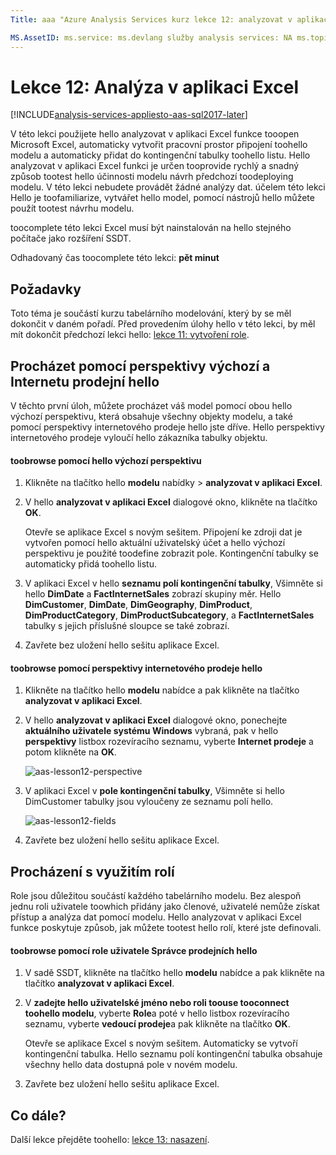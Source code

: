 ```yaml
---
Title: aaa "Azure Analysis Services kurz lekce 12: analyzovat v aplikaci Excel | Microsoft Docs"Popis: Popisuje, jak toouse analyzovat v aplikaci Excel v hello Azure Analysis Services kurz projektu. služby: documentationcenter služby analysis services: '' Autor: minewiskan správce: erikre editor: '' značky: "

MS.AssetID: ms.service: ms.devlang služby analysis services: NA ms.topic: get-started-article ms.tgt_pltfrm: NA ms.workload: na ms.date: 05/26 nebo 2017 ms.author: owend
---
```

# <a name="lesson-12-analyze-in-excel"></a>Lekce 12: Analýza v aplikaci Excel

[!INCLUDE[analysis-services-appliesto-aas-sql2017-later](../../../includes/analysis-services-appliesto-aas-sql2017-later.md)]

V této lekci použijete hello analyzovat v aplikaci Excel funkce tooopen Microsoft Excel, automaticky vytvořit pracovní prostor připojení toohello modelu a automaticky přidat do kontingenční tabulky toohello listu. Hello analyzovat v aplikaci Excel funkci je určen tooprovide rychlý a snadný způsob tootest hello účinnosti modelu návrh předchozí toodeploying modelu. V této lekci nebudete provádět žádné analýzy dat. účelem této lekci Hello je toofamiliarize, vytvářet hello model, pomocí nástrojů hello můžete použít tootest návrhu modelu.   
  
toocomplete této lekci Excel musí být nainstalován na hello stejného počítače jako rozšíření SSDT.
  
Odhadovaný čas toocomplete této lekci: **pět minut**  
  
## <a name="prerequisites"></a>Požadavky  
Toto téma je součástí kurzu tabelárního modelování, který by se měl dokončit v daném pořadí. Před provedením úlohy hello v této lekci, by měl mít dokončit předchozí lekci hello: [lekce 11: vytvoření role](../tutorials/aas-lesson-11-create-roles.md).  
  
## <a name="browse-using-hello-default-and-internet-sales-perspectives"></a>Procházet pomocí perspektivy výchozí a Internetu prodejní hello  
V těchto první úloh, můžete procházet váš model pomocí obou hello výchozí perspektivu, která obsahuje všechny objekty modelu, a také pomocí perspektivy internetového prodeje hello jste dříve. Hello perspektivy internetového prodeje vyloučí hello zákazníka tabulky objektu.  
  
#### <a name="toobrowse-by-using-hello-default-perspective"></a>toobrowse pomocí hello výchozí perspektivu  
  
1.  Klikněte na tlačítko hello **modelu** nabídky > **analyzovat v aplikaci Excel**.  
  
2.  V hello **analyzovat v aplikaci Excel** dialogové okno, klikněte na tlačítko **OK**.  
  
    Otevře se aplikace Excel s novým sešitem. Připojení ke zdroji dat je vytvořen pomocí hello aktuální uživatelský účet a hello výchozí perspektivu je použité toodefine zobrazit pole. Kontingenční tabulky se automaticky přidá toohello listu.  
  
3.  V aplikaci Excel v hello **seznamu polí kontingenční tabulky**, Všimněte si hello **DimDate** a **FactInternetSales** zobrazí skupiny měr. Hello **DimCustomer**, **DimDate**, **DimGeography**, **DimProduct**, **DimProductCategory**, **DimProductSubcategory**, a **FactInternetSales** tabulky s jejich příslušné sloupce se také zobrazí.  
  
4.  Zavřete bez uložení hello sešitu aplikace Excel.  
  
#### <a name="toobrowse-by-using-hello-internet-sales-perspective"></a>toobrowse pomocí perspektivy internetového prodeje hello  
  
1.  Klikněte na tlačítko hello **modelu** nabídce a pak klikněte na tlačítko **analyzovat v aplikaci Excel**.  
  
2.  V hello **analyzovat v aplikaci Excel** dialogové okno, ponechejte **aktuálního uživatele systému Windows** vybraná, pak v hello **perspektivy** listbox rozevíracího seznamu, vyberte **Internet prodeje** a potom klikněte na **OK**. 
    
    ![aas-lesson12-perspective](../tutorials/media/aas-lesson12-perspective.png)
    
3.  V aplikaci Excel v **pole kontingenční tabulky**, Všimněte si hello DimCustomer tabulky jsou vyloučeny ze seznamu polí hello.  
    
    ![aas-lesson12-fields](../tutorials/media/aas-lesson12-fields.png)
    
4.  Zavřete bez uložení hello sešitu aplikace Excel.  
  
## <a name="browse-by-using-roles"></a>Procházení s využitím rolí  
Role jsou důležitou součástí každého tabelárního modelu. Bez alespoň jednu roli uživatele toowhich přidány jako členové, uživatelé nemůže získat přístup a analýza dat pomocí modelu. Hello analyzovat v aplikaci Excel funkce poskytuje způsob, jak můžete tootest hello rolí, které jste definovali.  
  
#### <a name="toobrowse-by-using-hello-sales-manager-user-role"></a>toobrowse pomocí role uživatele Správce prodejních hello  
  
1.  V sadě SSDT, klikněte na tlačítko hello **modelu** nabídce a pak klikněte na tlačítko **analyzovat v aplikaci Excel**.  
  
2.  V **zadejte hello uživatelské jméno nebo roli toouse tooconnect toohello modelu**, vyberte **Role**a poté v hello listbox rozevíracího seznamu, vyberte **vedoucí prodeje**a pak klikněte na tlačítko  **OK**.  
  
    Otevře se aplikace Excel s novým sešitem. Automaticky se vytvoří kontingenční tabulka. Hello seznamu polí kontingenční tabulka obsahuje všechny hello data dostupná pole v novém modelu.  
      
3.  Zavřete bez uložení hello sešitu aplikace Excel.  
  
## <a name="whats-next"></a>Co dále?
Další lekce přejděte toohello: [lekce 13: nasazení](../tutorials/aas-lesson-13-deploy.md).

  
  
  
